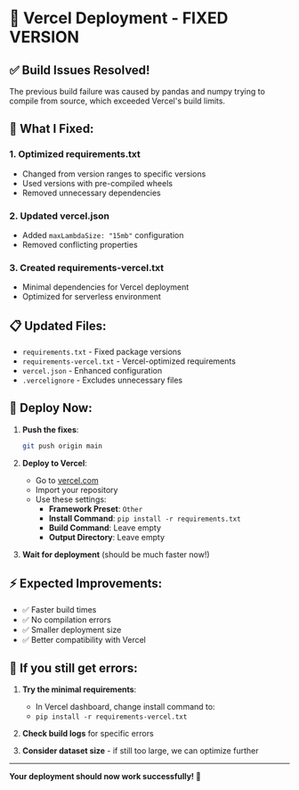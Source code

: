 # 🚀 Vercel Deployment - FIXED VERSION

## ✅ Build Issues Resolved!

The previous build failure was caused by pandas and numpy trying to compile from source, which exceeded Vercel's build limits.

## 🔧 What I Fixed:

### 1. **Optimized requirements.txt**
- Changed from version ranges to specific versions
- Used versions with pre-compiled wheels
- Removed unnecessary dependencies

### 2. **Updated vercel.json**
- Added `maxLambdaSize: "15mb"` configuration
- Removed conflicting properties

### 3. **Created requirements-vercel.txt**
- Minimal dependencies for Vercel deployment
- Optimized for serverless environment

## 📋 Updated Files:

- `requirements.txt` - Fixed package versions
- `requirements-vercel.txt` - Vercel-optimized requirements
- `vercel.json` - Enhanced configuration
- `.vercelignore` - Excludes unnecessary files

## 🎯 Deploy Now:

1. **Push the fixes**:
   ```bash
   git push origin main
   ```

2. **Deploy to Vercel**:
   - Go to [vercel.com](https://vercel.com)
   - Import your repository
   - Use these settings:
     - **Framework Preset**: `Other`
     - **Install Command**: `pip install -r requirements.txt`
     - **Build Command**: Leave empty
     - **Output Directory**: Leave empty

3. **Wait for deployment** (should be much faster now!)

## ⚡ Expected Improvements:

- ✅ Faster build times
- ✅ No compilation errors
- ✅ Smaller deployment size
- ✅ Better compatibility with Vercel

## 🚨 If you still get errors:

1. **Try the minimal requirements**:
   - In Vercel dashboard, change install command to:
   - `pip install -r requirements-vercel.txt`

2. **Check build logs** for specific errors

3. **Consider dataset size** - if still too large, we can optimize further

---

**Your deployment should now work successfully! 🎉** 